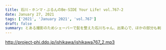 ```yaml
---
title: 石川・ホンマ・ぶるんのBe-SIDE Your Life! vol.767-2
date: January 27, 2021
tags: ['2021', 'January 2021', 'vol.767']
draft: false
summary: とある撮影のためシェーバーで髭を整えた石川ちゃん、出来心で、ほかの部分も剃ってみましたら･･･？
---
```


http://project-phi.ddo.jp/ishikawa/ishikawa767_2.mp3
